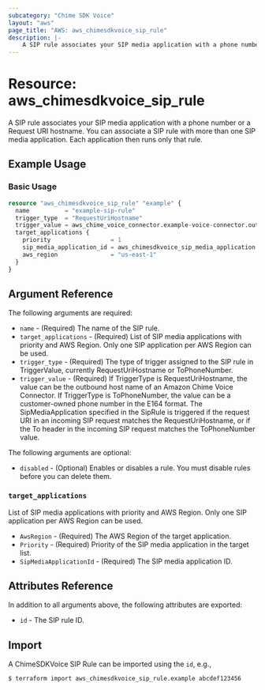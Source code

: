 ```yaml
---
subcategory: "Chime SDK Voice"
layout: "aws"
page_title: "AWS: aws_chimesdkvoice_sip_rule"
description: |-
    A SIP rule associates your SIP media application with a phone number or a Request URI hostname. You can associate a SIP rule with more than one SIP media application. Each application then runs only that rule.
---
```

# Resource: aws_chimesdkvoice_sip_rule

A SIP rule associates your SIP media application with a phone number or a Request URI hostname. You can associate a SIP rule with more than one SIP media application. Each application then runs only that rule.

## Example Usage

### Basic Usage

```terraform
resource "aws_chimesdkvoice_sip_rule" "example" {
  name          = "example-sip-rule"
  trigger_type  = "RequestUriHostname"
  trigger_value = aws_chime_voice_connector.example-voice-connector.outbound_host_name
  target_applications {
    priority                 = 1
    sip_media_application_id = aws_chimesdkvoice_sip_media_application.example-sma.id
    aws_region               = "us-east-1"
  }
}
```

## Argument Reference

The following arguments are required:

* `name` - (Required) The name of the SIP rule.
* `target_applications` - (Required) List of SIP media applications with priority and AWS Region. Only one SIP application per AWS Region can be used.
* `trigger_type` - (Required) The type of trigger assigned to the SIP rule in TriggerValue, currently RequestUriHostname or ToPhoneNumber.
* `trigger_value` - (Required) If TriggerType is RequestUriHostname, the value can be the outbound host name of an Amazon Chime Voice Connector. If TriggerType is ToPhoneNumber, the value can be a customer-owned phone number in the E164 format. The SipMediaApplication specified in the SipRule is triggered if the request URI in an incoming SIP request matches the RequestUriHostname, or if the To header in the incoming SIP request matches the ToPhoneNumber value.

The following arguments are optional:

* `disabled` - (Optional) Enables or disables a rule. You must disable rules before you can delete them.

### `target_applications`

List of SIP media applications with priority and AWS Region. Only one SIP application per AWS Region can be used.

* `AwsRegion` - (Required) The AWS Region of the target application.
* `Priority` - (Required) Priority of the SIP media application in the target list.
* `SipMediaApplicationId` - (Required) The SIP media application ID.

## Attributes Reference

In addition to all arguments above, the following attributes are exported:

* `id` - The SIP rule ID.

## Import

A ChimeSDKVoice SIP Rule can be imported using the `id`, e.g.,

```
$ terraform import aws_chimesdkvoice_sip_rule.example abcdef123456
```
